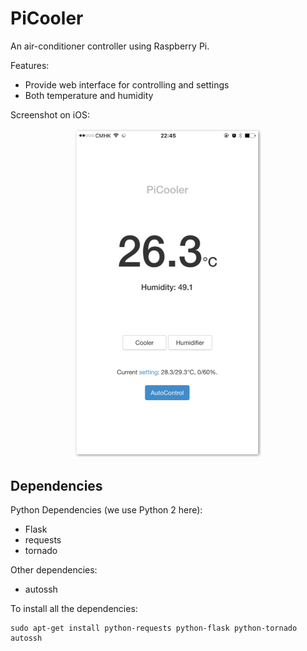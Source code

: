 # PiCooler

An air-conditioner controller using Raspberry Pi.

Features:

- Provide web interface for controlling and settings
- Both temperature and humidity

Screenshot on iOS:

<p align="center">
  <img src="https://raw.githubusercontent.com/cllu/PiCooler/master/screenshot/ios.png" width="300"/>
</p>

## Dependencies

Python Dependencies (we use Python 2 here):

- Flask
- requests
- tornado

Other dependencies:

- autossh

To install all the dependencies:

```
sudo apt-get install python-requests python-flask python-tornado autossh
```
